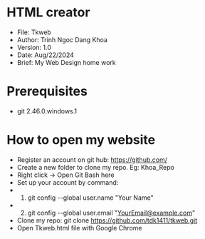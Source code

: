 # HTML creator
* File:     Tkweb
* Author:   Trinh Ngoc Dang Khoa
* Version:  1.0
* Date:     Aug/22/2024
* Brief:    My Web Design home work

# Prerequisites
* git       2.46.0.windows.1

# How to open my website
* Register an account on git hub: https://github.com/
* Create a new folder to clone my repo. Eg: Khoa_Repo
* Right click -> Open Git Bash here
* Set up your account by command:
* 1. git config --global user.name "Your Name"
* 2. git config --global user.email "YourEmail@example.com"
* Clone my repo: git clone https://github.com/tdk1411/tkweb.git
* Open Tkweb.html file with Google Chrome
